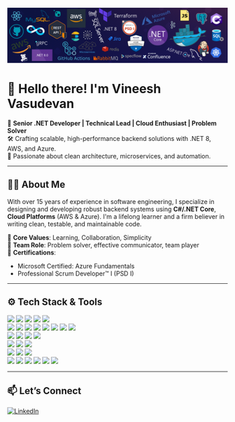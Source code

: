 <!-- Banner -->
<p align="center">
  <img src="https://raw.githubusercontent.com/vineesh-vasudevan/profile-images/main/GithubBanner.png" alt="Vineesh Vasudevan - Banner" />
</p>

# 👋 Hello there! I'm Vineesh Vasudevan

🎯 **Senior .NET Developer | Technical Lead | Cloud Enthusiast | Problem Solver**  
🛠️ Crafting scalable, high-performance backend solutions with .NET 8, AWS, and Azure.  
🚀 Passionate about clean architecture, microservices, and automation.

---

## 🧑‍💻 About Me

With over 15 years of experience in software engineering, I specialize in designing and developing robust backend systems using **C#/.NET Core**, **Cloud Platforms** (AWS & Azure). I'm a lifelong learner and a firm believer in writing clean, testable, and maintainable code.

🔹 **Core Values**: Learning, Collaboration, Simplicity  
🔹 **Team Role**: Problem solver, effective communicator, team player  
🔹 **Certifications**:

- Microsoft Certified: Azure Fundamentals
- Professional Scrum Developer™ I (PSD I)

---

## ⚙️ Tech Stack & Tools

<p align="left">
  <!-- Backend -->
  <img src="https://img.shields.io/badge/.NET-Developer-purple?logo=dotnet&logoColor=white" />
  <img src="https://img.shields.io/badge/C%23-Developer-239120?logo=c-sharp&logoColor=white" />
  <img src="https://img.shields.io/badge/.NET-8-512BD4?logo=dotnet&logoColor=white" />
  <img src="https://img.shields.io/badge/Microservices-Architecture-green?logo=microgen&logoColor=white" />
  <img src="https://img.shields.io/badge/Clean%20Architecture-Pattern-6A5ACD?logo=cog&logoColor=white" />
    <br>
  <!-- Cloud & DevOps -->
  <img src="https://img.shields.io/badge/AWS-Cloud-orange?logo=amazonaws&logoColor=white" />
  <img src="https://img.shields.io/badge/Microsoft%20Azure-Cloud-0078D4?logo=microsoftazure&logoColor=white" />
  <img src="https://img.shields.io/badge/Terraform-IaC-7B42BC?logo=terraform&logoColor=white" />
  <img src="https://img.shields.io/badge/Docker-Containerization-2496ED?logo=docker&logoColor=white" />
  <img src="https://img.shields.io/badge/Kubernetes-Orchestration-326CE5?logo=kubernetes&logoColor=white" />
  <img src="https://img.shields.io/badge/GitHub%20Actions-Workflow-2088FF?logo=githubactions&logoColor=white" />
  <img src="https://img.shields.io/badge/Bitbucket-Repo-0052CC?logo=bitbucket&logoColor=white" />
  <img src="https://img.shields.io/badge/Jenkins-CI/CD-D24939?logo=jenkins&logoColor=white" />
<br>
  <!-- Databases -->
  <img src="https://img.shields.io/badge/SQL-Database-4479A1?logo=sqlite&logoColor=white" />
  <img src="https://img.shields.io/badge/MySQL-Database-005C84?logo=mysql&logoColor=white" />
  <img src="https://img.shields.io/badge/PostgreSQL-Database-336791?logo=postgresql&logoColor=white" />
  <img src="https://img.shields.io/badge/Redis-Cache-DC382D?logo=redis&logoColor=white" />
<br>
  <!-- Testing -->
  <img src="https://img.shields.io/badge/xUnit-Testing-5A4EE0?logo=dotnet&logoColor=white" />
  <img src="https://img.shields.io/badge/NUnit-Testing-800000?logo=.net&logoColor=white" />
  <img src="https://img.shields.io/badge/SpecFlow-BDD-DD3B75?logo=specflow&logoColor=white" />
<br>
  <!-- Frontend -->
  <img src="https://img.shields.io/badge/JavaScript-Code-F7DF1E?logo=javascript&logoColor=black" />
  <img src="https://img.shields.io/badge/CSS-Style-1572B6?logo=css3&logoColor=white" />
  <img src="https://img.shields.io/badge/HTML-Markup-E34F26?logo=html5&logoColor=white" />
<br>
  <!-- Project & Workflow -->
  <img src="https://img.shields.io/badge/GitHub-Code-181717?logo=github&logoColor=white" />
  <img src="https://img.shields.io/badge/Jira-Project-0052CC?logo=jira&logoColor=white" />
  <img src="https://img.shields.io/badge/Confluence-Docs-172B4D?logo=confluence&logoColor=white" />
  <img src="https://img.shields.io/badge/Agile-Workflow-FE7A16?logo=agile&logoColor=white" />
  <img src="https://img.shields.io/badge/Scrum-Methodology-6DB33F?logo=scrum&logoColor=white" />
  <img src="https://img.shields.io/badge/Kanban-Board-0052CC?logo=trello&logoColor=white" />
</p>

---

## 📫 Let’s Connect

[![LinkedIn](https://img.shields.io/badge/LinkedIn-Connect-blue?logo=linkedin)](https://www.linkedin.com/in/vineesh-vasudevan)
